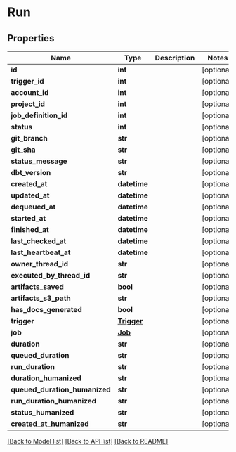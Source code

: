 # Run

## Properties
Name | Type | Description | Notes
------------ | ------------- | ------------- | -------------
**id** | **int** |  | [optional] 
**trigger_id** | **int** |  | [optional] 
**account_id** | **int** |  | [optional] 
**project_id** | **int** |  | [optional] 
**job_definition_id** | **int** |  | [optional] 
**status** | **int** |  | [optional] 
**git_branch** | **str** |  | [optional] 
**git_sha** | **str** |  | [optional] 
**status_message** | **str** |  | [optional] 
**dbt_version** | **str** |  | [optional] 
**created_at** | **datetime** |  | [optional] 
**updated_at** | **datetime** |  | [optional] 
**dequeued_at** | **datetime** |  | [optional] 
**started_at** | **datetime** |  | [optional] 
**finished_at** | **datetime** |  | [optional] 
**last_checked_at** | **datetime** |  | [optional] 
**last_heartbeat_at** | **datetime** |  | [optional] 
**owner_thread_id** | **str** |  | [optional] 
**executed_by_thread_id** | **str** |  | [optional] 
**artifacts_saved** | **bool** |  | [optional] 
**artifacts_s3_path** | **str** |  | [optional] 
**has_docs_generated** | **bool** |  | [optional] 
**trigger** | [**Trigger**](Trigger.md) |  | [optional] 
**job** | [**Job**](Job.md) |  | [optional] 
**duration** | **str** |  | [optional] 
**queued_duration** | **str** |  | [optional] 
**run_duration** | **str** |  | [optional] 
**duration_humanized** | **str** |  | [optional] 
**queued_duration_humanized** | **str** |  | [optional] 
**run_duration_humanized** | **str** |  | [optional] 
**status_humanized** | **str** |  | [optional] 
**created_at_humanized** | **str** |  | [optional] 

[[Back to Model list]](../README.md#documentation-for-models) [[Back to API list]](../README.md#documentation-for-api-endpoints) [[Back to README]](../README.md)

